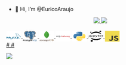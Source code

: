 - 👋 Hi, I’m @EuricoAraujo


<div align="center">
  <a href="https://github.com/EuricoAraujo">
  <img height="180em" src="https://github-readme-stats.vercel.app/api?username=EuricoAraujo&show_icons=true&theme=dracula&include_all_commits=true&count_private=true"/>
  <img height="180em" src="https://github-readme-stats.vercel.app/api/top-langs/?username=EuricoAraujo&layout=compact&langs_count=7&theme=dracula"/>
</div>
<div style="display: inline_block"><br>
  <img align="center"  height="30" width="40" src="https://raw.githubusercontent.com/devicons/devicon/master/icons/mysql/mysql-plain-wordmark.svg">
  <img align="center"  height="30" width="40" src="https://raw.githubusercontent.com/devicons/devicon/master/icons/postgresql/postgresql-original-wordmark.svg">
  <img align="center"  height="30" width="40" src="https://raw.githubusercontent.com/devicons/devicon/master/icons/mongodb/mongodb-original-wordmark.svg">
  <img align="center"  height="30" width="40" src="https://raw.githubusercontent.com/devicons/devicon/master/icons/sqlalchemy/sqlalchemy-original-wordmark.svg">
  <img align="center" height="30" width="40" src="https://raw.githubusercontent.com/devicons/devicon/master/icons/python/python-original.svg">
  <img align="center"  height="30" width="40" src="https://raw.githubusercontent.com/devicons/devicon/master/icons/jupyter/jupyter-plain-wordmark.svg">
  <img align="center"  height="30" width="40" src="https://raw.githubusercontent.com/devicons/devicon/master/icons/javascript/javascript-original.svg">
</div>
 # 
 #
<div> 

  <a href="https://www.linkedin.com/in/eurico-araujo-0795b698" target="_blank"><img src="https://img.shields.io/badge/-LinkedIn-%230077B5?style=for-the-badge&logo=linkedin&logoColor=white" target="_blank"></a> 
 
 
</div>
